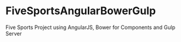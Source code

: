 # FiveSportsAngularBowerGulp
Five Sports Project using AngularJS, Bower for Components and Gulp Server
